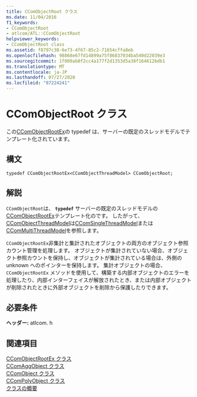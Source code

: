 ```yaml
---
title: CComObjectRoot クラス
ms.date: 11/04/2016
f1_keywords:
- CComObjectRoot
- atlcom/ATL::CComObjectRoot
helpviewer_keywords:
- CComObjectRoot class
ms.assetid: f8797c38-6e73-4f67-85c2-71654cffa8eb
ms.openlocfilehash: 98868e67fd14899a75f86837034ba540d22039e3
ms.sourcegitcommit: 1f009ab0f2cc4a177f2d1353d5a38f164612bdb1
ms.translationtype: MT
ms.contentlocale: ja-JP
ms.lasthandoff: 07/27/2020
ms.locfileid: "87224241"
---
```

# <a name="ccomobjectroot-class"></a>CComObjectRoot クラス

この[CComObjectRootEx](../../atl/reference/ccomobjectrootex-class.md)の typedef は、サーバーの既定のスレッドモデルでテンプレート化されています。

## <a name="syntax"></a>構文

```
typedef CComObjectRootEx<CComObjectThreadModel> CComObjectRoot;
```

## <a name="remarks"></a>解説

`CComObjectRoot`は、 **`typedef`** サーバーの既定のスレッドモデルの[CComObjectRootEx](../../atl/reference/ccomobjectrootex-class.md)テンプレート化のです。 したがって、 [CComObjectThreadModel](atl-typedefs.md#ccomobjectthreadmodel)は[CComSingleThreadModel](../../atl/reference/ccomsinglethreadmodel-class.md)または[CComMultiThreadModel](../../atl/reference/ccommultithreadmodel-class.md)を参照します。

`CComObjectRootEx`非集計と集計されたオブジェクトの両方のオブジェクト参照カウント管理を処理します。 オブジェクトが集計されていない場合、オブジェクト参照カウントを保持し、オブジェクトが集計されている場合は、外側の unknown へのポインターを保持します。 集計オブジェクトの場合、 `CComObjectRootEx` メソッドを使用して、構築する内部オブジェクトのエラーを処理したり、内部インターフェイスが解放されたとき、または内部オブジェクトが削除されたときに外部オブジェクトを削除から保護したりできます。

## <a name="requirements"></a>必要条件

**ヘッダー:** atlcom. h

## <a name="see-also"></a>関連項目

[CComObjectRootEx クラス](../../atl/reference/ccomobjectrootex-class.md)<br/>
[CComAggObject クラス](../../atl/reference/ccomaggobject-class.md)<br/>
[CComObject クラス](../../atl/reference/ccomobject-class.md)<br/>
[CComPolyObject クラス](../../atl/reference/ccompolyobject-class.md)<br/>
[クラスの概要](../../atl/atl-class-overview.md)
